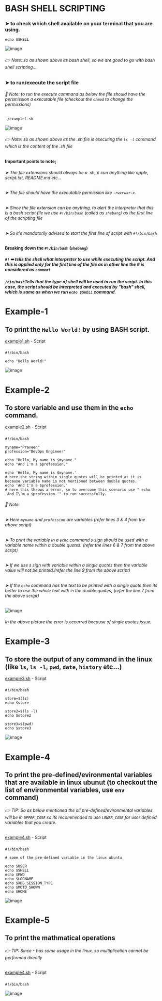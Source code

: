 # BASH SHELL SCRIPTING
### ➤ to check which shell available on your terminal that you are using.
    echo $SHELL
![image](https://github.com/PraveenReddy2510/Shell_Scripting_for_Devops/assets/127923130/7d79c11a-f6d3-4bd4-87d6-2470b34a5137)
###### 👉 Note: so as shown above its bash shell, so we are good to go with bash shell scripting...
### ➤ to run/execute the script file
###### 📒 Note: to run the execute command as below the file should have the persmission a executable file (checkout the ```chmod``` to change the permissions)
    ./example1.sh
![image](https://github.com/PraveenReddy2510/Shell_Scripting_for_Devops/assets/127923130/b6dfb7bf-d48e-47cb-92de-6d55e3771b24)
###### 👉 Note: so as shown above its the .sh file is executing the ```ls -l``` command which is the content of the .sh file

#### Important points to note;
###### ➤ The file extensions should always be a .sh, it can anything like apple, script.txt, README.md etc...
###### ➤ The file should have the executable permission like ```-rwxrwxr-x```.
###### ➤ Since the file extension can be anything, to alert the interpretor that this is a bash script file we use ```#!/bin/bash``` (called as ```shebang```) as the first line of the scripting file
###### ➤ So it's mandatorily advised to start the first line of script with ```#!/bin/bash```

#### Breaking down the ```#!/bin/bash``` (```shebang```)
##### ```#!``` ➠ tells the shell what interpreter to use while executing the script. And this is applied only for the first line of the file as in other line the # is considered as ```comment```
##### ```/bin/bash```Tells that the type of shell will be used to run the script. In this case, the script should be interpreted and executed by "bash" shell, which is same as when we run ```echo $SHELL``` command.

# Example-1
## To print the ```Hello World!``` by using BASH script.
[example1.sh](https://github.com/PraveenReddy2510/Shell_Scripting_for_Devops/blob/main/example-scripts/example1.sh) - Script
#####    
    #!/bin/bash

    echo "Hello World!"
![image](https://github.com/PraveenReddy2510/Shell_Scripting_for_Devops/assets/127923130/e37908ce-d9ab-49db-a4f6-0db73cefdb43)

# Example-2
## To store variable and use them in the ```echo``` command.
[example2.sh](https://github.com/PraveenReddy2510/Shell_Scripting_for_Devops/blob/main/example-scripts/example2.sh) - Script
#####    
    #!/bin/bash
    
    myname="Praveen"
    profession="DevOps Engineer"
    
    echo "Hello, My name is $myname."
    echo "And I'm a $profession."
    
    echo 'Hello, My name is $myname.' 
    # here the string within single quotes will be printed as it is because variable name is not mentioned between double quotes.
    echo 'And I'm a $profession.'
    # here this throws a error, so to overcome this scenario use " echo 'And I\'m a $profession.'" to run successfully.
###### 📒 Note: 
###### ➤ Here ```myname``` and ```profession``` are variables (refer lines 3 & 4 from the above script)
###### ➤ To print the variable in a ```echo``` command ```$``` sign should be used with a variable name within a double quotes. (refer the lines 6 & 7 from the above script)
###### ➤ If we use ```$``` sign with variable within a single quotes then the variable value will not be printed.(refer the line 9 from the above script)
###### ➤ If the ```echo``` command has the text to be printed with a single quote then its better to use the whole text with in the double quotes, (refer the line 7 from the above script)
![image](https://github.com/PraveenReddy2510/Shell_Scripting_for_Devops/assets/127923130/49e86771-fa03-42e6-952d-16aad295d286)
###### In the above picture the error is occurred because of single quotes issue.

# Example-3
## To store the output of any command in the linux (like ```ls```, ```ls -l```, ```pwd```, ```date```, ```history``` etc...)
[example3.sh](https://github.com/PraveenReddy2510/Shell_Scripting_for_Devops/blob/main/example-scripts/example3.sh) - Script
#####    
    #!/bin/bash
    
    store=$(ls)
    echo $store
    
    store2=$(ls -l)
    echo $store2
    
    store3=$(pwd)
    echo $store3

![image](https://github.com/PraveenReddy2510/Shell_Scripting_for_Devops/assets/127923130/853454f6-2e5d-46cf-9636-f36b935545bc)

# Example-4
## To print the pre-defined/evironmental variables that are available in linux ubunut (to checkout the list of environmental variables, use ```env``` command)
###### 👉 TIP: So as below mentioned the all pre-defined/evironmental variables will be in ```UPPER_CASE``` so its recommended to use ```LOWER_CASE``` for user defined variables that you create.
[example4.sh](https://github.com/PraveenReddy2510/Shell_Scripting_for_Devops/blob/main/example-scripts/example4.sh) - Script
#####    
    #!/bin/bash
    
    # some of the pre-defined variable in the linux ubuntu 
    
    echo $USER
    echo $SHELL
    echo $PWD
    echo $LOGNAME
    echo $XDG_SESSION_TYPE
    echo $MOTD_SHOWN
    echo $HOME
![image](https://github.com/PraveenReddy2510/Shell_Scripting_for_Devops/assets/127923130/268c4ddb-37b0-4ff1-a207-00cdeac07df7)

# Example-5
## To print the mathmatical operations
###### 👉 TIP: Since ```*``` has some usage in the linux, so multiplication cannot be performed directly
[example4.sh](https://github.com/PraveenReddy2510/Shell_Scripting_for_Devops/blob/main/example-scripts/example4.sh) - Script
#####    
    #!/bin/bash

![image](https://github.com/PraveenReddy2510/Shell_Scripting_for_Devops/assets/127923130/fc593516-ed03-4bf1-9bac-974a272268dd)
